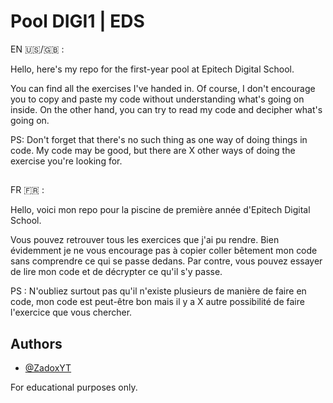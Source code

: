 # Pool DIGI1 | EDS

EN 🇺🇸/🇬🇧 :

Hello, here's my repo for the first-year pool at Epitech Digital School. 

You can find all the exercises I've handed in. Of course, I don't encourage you to copy and paste my code without understanding what's going on inside. On the other hand, you can try to read my code and decipher what's going on. 

PS: Don't forget that there's no such thing as one way of doing things in code. My code may be good, but there are X other ways of doing the exercise you're looking for. 

##

FR 🇫🇷 : 

Hello, voici mon repo pour la piscine de première année d'Epitech Digital School. 

Vous pouvez retrouver tous les exercices que j'ai pu rendre. Bien évidemment je ne vous encourage pas à copier coller bêtement mon code sans comprendre ce qui se passe dedans. Par contre, vous pouvez essayer de lire mon code et de décrypter ce qu'il s'y passe. 

PS : N'oubliez surtout pas qu'il n'existe plusieurs de manière de faire en code, mon code est peut-être bon mais il y a X autre possibilité de faire l'exercice que vous chercher. 

## Authors

- [@ZadoxYT](https://www.github.com/ZadoxYT)

For educational purposes only. 

